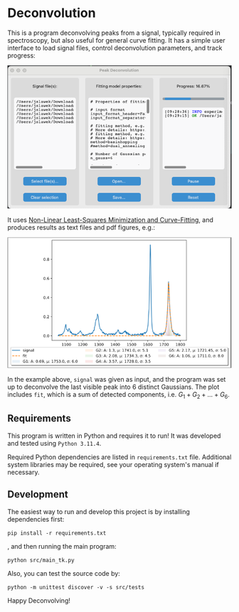 # Deconvolution
This is a program deconvolving peaks from a signal, typically required in spectroscopy, but also useful
for general curve fitting. It has a simple user interface to load signal files, control deconvolution 
parameters, and track progress:

![Screenshot1](resources/Screenshot1.png "Screenshot1")

It uses [Non-Linear Least-Squares Minimization and Curve-Fitting](https://lmfit.github.io//lmfit-py/),
and produces results as text files and pdf figures, e.g.:

![Screenshot2](resources/Screenshot2.png "Screenshot2")

In the example above, `signal` was given as input, and the program was set up to deconvolve
the last visible peak into 6 distinct Gaussians. The plot includes `fit`, which is a sum of detected 
components, i.e. $G_1 + G_2 + ... + G_6$.

## Requirements

This program is written in Python and requires it to run! It was developed and tested using `Python 3.11.4`.

Required Python dependencies are listed in `requirements.txt` file. 
Additional system libraries may be required, see your operating system's manual if necessary.

## Development

The easiest way to run and develop this project is by installing dependencies first:
```commandline
pip install -r requirements.txt
```

, and then running the main program:
```commandline
python src/main_tk.py
```

Also, you can test the source code by:
```commandline
python -m unittest discover -v -s src/tests
```

Happy Deconvolving!
